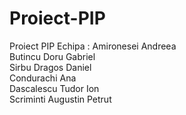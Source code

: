 # Proiect-PIP
Proiect PIP 
Echipa :
         Amironesei Andreea\
         Butincu Doru Gabriel\
         Sirbu Dragos Daniel\
         Condurachi Ana\
         Dascalescu Tudor Ion\
         Scriminti Augustin Petrut
